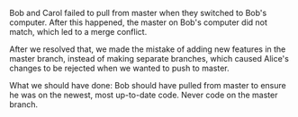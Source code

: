 Bob and Carol failed to pull from master when they switched to Bob's computer. After this happened, the master on Bob's computer did not match, which led to a merge conflict. 

After we resolved that, we made the mistake of adding new features in the master branch, instead of making separate branches, which caused Alice's changes to be rejected when we wanted to push to master. 

What we should have done:
Bob should have pulled from master to ensure he was on the newest, most up-to-date code. 
Never code on the master branch.
